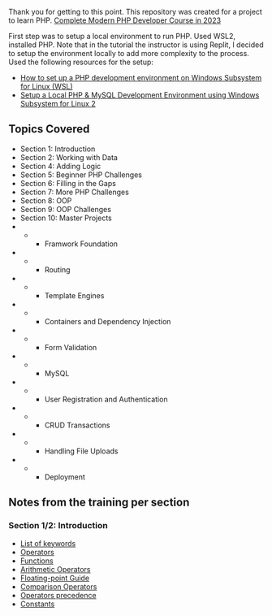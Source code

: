 Thank you for getting to this point. This repository was created for a project to learn PHP. [Complete Modern PHP Developer Course in 2023](https://www.udemy.com/course/complete-modern-php-developer/)

First step was to setup a local environment to run PHP. Used WSL2, installed PHP. Note that in the tutorial the instructor is using Replit, I decided to setup the environment locally to add more complexity to the process. Used the following resources for the setup:
- [How to set up a PHP development environment on Windows Subsystem for Linux (WSL)](https://medium.com/free-code-camp/setup-a-php-development-environment-on-windows-subsystem-for-linux-wsl-9193ff28ae83)
- [Setup a Local PHP & MySQL Development Environment using Windows Subsystem for Linux 2](https://dev.to/jackdarracott/setup-a-local-php-mysql-development-environment-using-windows-subsystem-for-linux-2-5b)

## Topics Covered
- Section 1: Introduction
- Section 2: Working with Data
- Section 4: Adding Logic
- Section 5: Beginner PHP Challenges
- Section 6: Filling in the Gaps
- Section 7: More PHP Challenges
- Section 8: OOP
- Section 9: OOP Challenges
- Section 10: Master Projects
- - - Framwork Foundation
- - - Routing
- - - Template Engines
- - - Containers and Dependency Injection
- - - Form Validation
- - - MySQL
- - - User Registration and Authentication
- - - CRUD Transactions
- - - Handling File Uploads
- - - Deployment

## Notes from the training per section

### Section 1/2: Introduction
- [List of keywords](https://www.php.net/manual/en/reserved.keywords.php)
- [Operators](https://www.php.net/manual/en/language.operators.php)
- [Functions](https://www.php.net/manual/en/indexes.functions.php)
- [Arithmetic Operators](https://www.php.net/manual/en/language.operators.arithmetic.php)
- [Floating-point Guide](https://floating-point-gui.de/basic/)
- [Comparison Operators](https://www.php.net/manual/en/language.operators.comparison.php)
- [Operators precedence](https://www.php.net/manual/en/language.operators.precedence.php)
- [Constants](https://www.php.net/manual/en/reserved.constants.php)

